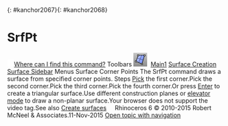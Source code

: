 ---
---

{: #kanchor2067}{: #kanchor2068}
# SrfPt
 [![images/transparent.gif](images/transparent.gif)Where can I find this command?](javascript:void(0);) Toolbars
![images/srfpt.png](images/srfpt.png) [Main1](main1-toolbar.html)  [Surface Creation](surface-creation-toolbar.html)  [Surface Sidebar](surface-sidebar-toolbar.html) 
Menus
Surface
Corner Points
The SrfPt command draws a surface from specified corner points.
Steps
 [Pick](pick-location.html) the first corner.Pick the second corner.Pick the third corner.Pick the fourth corner.Or press [Enter](enter-key.html) to create a triangular surface.Use different construction planes or [elevator mode](cursor-constraints.html#elevator-mode) to draw a non-planar surface.Your browser does not support the video tag.See also
 [Create surfaces](sak-surface.html) 
&#160;
&#160;
Rhinoceros 6 © 2010-2015 Robert McNeel &amp; Associates.11-Nov-2015
 [Open topic with navigation](srfpt.html) 

